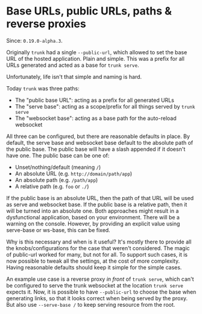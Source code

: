 # Base URLs, public URLs, paths & reverse proxies

Since: `0.19.0-alpha.3`.

Originally `trunk` had a single `--public-url`, which allowed to set the base URL of the hosted application.
Plain and simple. This was a prefix for all URLs generated and acted as a base for `trunk serve`.

Unfortunately, life isn't that simple and naming is hard.

Today `trunk` was three paths:

* The "public base URL": acting as a prefix for all generated URLs
* The "serve base": acting as a scope/prefix for all things served by `trunk serve`
* The "websocket base": acting as a base path for the auto-reload websocket

All three can be configured, but there are reasonable defaults in place. By default, the serve base and websocket base
default to the absolute path of the public base. The public base will have a slash appended if it doesn't have one. The
public base can be one of:

* Unset/nothing/default (meaning `/`)
* An absolute URL (e.g. `http://domain/path/app`)
* An absolute path (e.g. `/path/app`)
* A relative path (e.g. `foo` or `./`)

If the public base is an absolute URL, then the path of that URL will be used as serve and websocket base. If the public
base is a relative path, then it will be turned into an absolute one. Both approaches might result in a dysfunctional
application, based on your environment. There will be a warning on the console. However, by providing an explicit
value using serve-base or ws-base, this can be fixed.

Why is this necessary and when is it useful? It's mostly there to provide all the knobs/configurations for the case
that weren't considered. The magic of public-url worked for many, but not for all. To support such cases, it
is now possible to tweak all the settings, at the cost of more complexity. Having reasonable defaults should keep it
simple for the simple cases.

An example use case is a reverse proxy *in front* of `trunk serve`, which can't be configured to serve the trunk
websocket at the location `trunk serve` expects it. Now, it is possible to have `--public-url` to choose the base when
generating links, so that it looks correct when being served by the proxy. But also use `--serve-base /` to keep
serving resource from the root.
